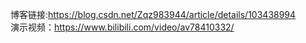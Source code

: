 博客链接:https://blog.csdn.net/Zqz983944/article/details/103438994  
演示视频：https://www.bilibili.com/video/av78410332/
